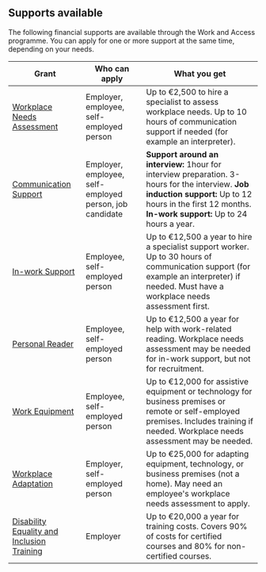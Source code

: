 ##  Supports available

The following financial supports are available through the Work and Access
programme. You can apply for one or more support at the same time, depending
on your needs.

**Grant** |  **Who can apply** |  **What you get**  
---|---|---  
[ Workplace Needs Assessment ](https://www.citizensinformation.ie/en/employment/employment-and-disability/work-and-access-workplace-needs-assessment-grant/) |  Employer, employee, self-employed person  |  Up to €2,500 to hire a specialist to assess workplace needs.  Up to 10 hours of communication support if needed (for example an interpreter).   
[ Communication Support ](https://www.citizensinformation.ie/en/employment/employment-and-disability/work-and-access-communication-support-grant/) |  Employer, employee, self-employed person, job candidate  |  **Support around an interview:** 1hour for interview preparation.  3-hours for the interview.  **Job induction support:** Up to 12 hours in the first 12 months.  **In-work support:** Up to 24 hours a year.   
[ In-work Support ](https://www.citizensinformation.ie/en/employment/employment-and-disability/work-and-access-in-work-support-grant/) |  Employee, self-employed person  |  Up to €12,500 a year to hire a specialist support worker.  Up to 30 hours of communication support (for example an interpreter) if needed.  Must have a workplace needs assessment first.   
[ Personal Reader ](https://www.citizensinformation.ie/en/employment/employment-and-disability/personal-reader-grant/) |  Employee, self-employed person  |  Up to €12,500 a year for help with work-related reading.  Workplace needs assessment may be needed for in-work support, but not for recruitment.   
[ Work Equipment ](https://www.citizensinformation.ie/en/employment/employment-and-disability/personal-reader-grant/#:~:text=Personal%20Reader-,Work%20Equipment,-Workplace%20Adaptation) |  Employee, self-employed person  |  Up to €12,000 for assistive equipment or technology for business premises or remote or self-employed premises.  Includes training if needed.  Workplace needs assessment may be needed.   
[ Workplace Adaptation ](https://www.citizensinformation.ie/en/employment/employment-and-disability/workplace-equipment-adaptation-grant/) |  Employer, self-employed person  |  Up to €25,000 for adapting equipment, technology, or business premises (not a home).  May need an employee's workplace needs assessment to apply.   
[ Disability Equality and Inclusion Training ](https://www.citizensinformation.ie/en/employment/employment-and-disability/disability-equality-and-inclusion-training-grant/) |  Employer  |  Up to €20,000 a year for training costs.  Covers 90% of costs for certified courses and 80% for non-certified courses.   
  